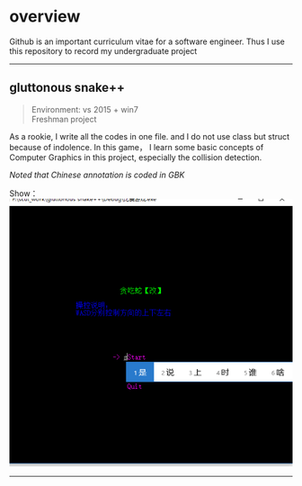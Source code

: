 # overview
Github is an important curriculum vitae for a software engineer. Thus I use this repository to record my undergraduate project 
***
## gluttonous snake++
>Environment: vs 2015  + win7  
> Freshman project  

As a rookie, I write all the codes in one file. and I do not use class but struct because of indolence.  In this  game， I learn some basic concepts of Computer Graphics in this project, especially the collision detection.

*Noted that  Chinese annotation is coded in GBK*   

Show：
 ![img](./doc/snake.gif) 
 ***